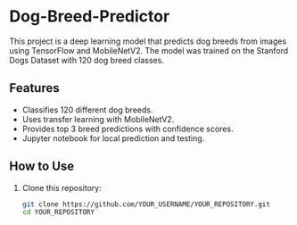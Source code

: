 # Dog-Breed-Predictor

This project is a deep learning model that predicts dog breeds from images using TensorFlow and MobileNetV2. The model was trained on the Stanford Dogs Dataset with 120 dog breed classes.

## Features

- Classifies 120 different dog breeds.
- Uses transfer learning with MobileNetV2.
- Provides top 3 breed predictions with confidence scores.
- Jupyter notebook for local prediction and testing.

## How to Use

1. Clone this repository:
   ```bash
   git clone https://github.com/YOUR_USERNAME/YOUR_REPOSITORY.git
   cd YOUR_REPOSITORY
